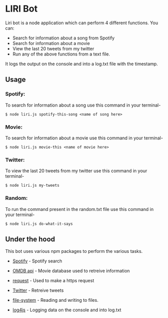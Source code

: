 # LIRI Bot
Liri bot is a node application which can perform 4 different functions. You can:
* Search for information about a song from Spotify
* Search for information about a movie
* View the last 20 tweets from my twitter
* Run any of the above functions from a text file.

It logs the output on the console and into a log.txt file with the timestamp.

## Usage

### Spotify:
To search for information about a song use this command in your terminal-

    $ node liri.js spotify-this-song <name of song here>

### Movie:
To search for information about a movie use this command in your terminal-

    $ node liri.js movie-this <name of movie here>

### Twitter:
To view the last 20 tweets from my twitter use this command in your terminal-

    $ node liri.js my-tweets

### Random:
To run the command present in the random.txt file use this command in your terminal-

    $ node liri.js do-what-it-says


## Under the hood

This bot uses various npm packages to perform the various tasks.
* [Spotify](https://www.npmjs.com/package/node-spotify-api) - Spotify search 
* [OMDB api](http://www.omdbapi.com/) - Movie database used to retreive information
* [request](https://www.npmjs.com/package/request) - Used to make a https request
          
* [Twitter](https://www.npmjs.com/package/twitter) - Retreive tweets
* [file-system](https://www.npmjs.com/package/file-system) - Reading and writing to files.
* [log4js](https://www.npmjs.com/package/log4js) - Logging data on the console and into log.txt



